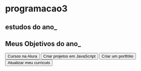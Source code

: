 # programacao3
<!DOCTYPE html>
<html lang="pt-br">
<head>
  <meta charset="UTF-8">
  <meta name="viewport" content="width=device-width, initial-scale=1.0">
  <title>estudosdo ano</title>
</head>
<body>

</body>
</html>
<!-- código omitido -->
<body>
        <section class="conteudo-principal"></section>
</body>
</html>
<body>
        <section class="conteudo-principal"></section>
            <h2 class="titulo-principal">estudos do ano_</h2>
            <body>
  <section class="conteudo-principal">
    <h2 class="titulo-principal">Meus Objetivos do ano_</h2>
    <div class="botoes">
      <button class="botao">Cursos na Alura</button>
      <button class="botao">Criar projetos em JavaScript</button>
      <button class="botao">Criar um portfólio</button>
      <button class="botao">Atualizar meu currículo</button>
    </div>
  </section>
</body>
</html>
 
</body>
</html>
<body>